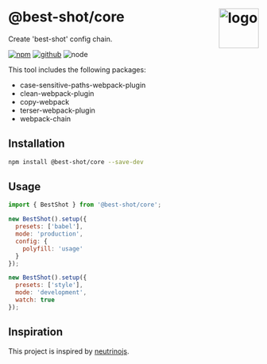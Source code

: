 # @best-shot/core <img src="https://cdn.jsdelivr.net/gh/best-shot/best-shot/packages/core/logo.svg" alt="logo" height="80" align="right">

Create 'best-shot' config chain.

[![npm][npm-badge]][npm-url]
[![github][github-badge]][github-url]
![node][node-badge]

[npm-url]: https://www.npmjs.com/package/@best-shot/core
[npm-badge]: https://img.shields.io/npm/v/@best-shot/core.svg?style=flat-square&logo=npm
[github-url]: https://github.com/best-shot/best-shot/tree/master/packages/core
[github-badge]: https://img.shields.io/npm/l/@best-shot/core.svg?style=flat-square&colorB=blue&logo=github
[node-badge]: https://img.shields.io/node/v/@best-shot/core.svg?style=flat-square&colorB=green&logo=node.js

This tool includes the following packages:

- case-sensitive-paths-webpack-plugin
- clean-webpack-plugin
- copy-webpack
- terser-webpack-plugin
- webpack-chain

## Installation

```bash
npm install @best-shot/core --save-dev
```

## Usage

```mjs
import { BestShot } from '@best-shot/core';

new BestShot().setup({
  presets: ['babel'],
  mode: 'production',
  config: {
    polyfill: 'usage'
  }
});

new BestShot().setup({
  presets: ['style'],
  mode: 'development',
  watch: true
});
```

## Inspiration

This project is inspired by [neutrinojs](https://neutrinojs.org/).
